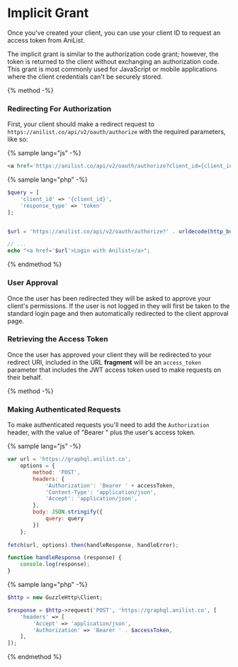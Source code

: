# Implicit Grant

Once you've created your client, you can use your client ID to request an access token from AniList.

The implicit grant is similar to the authorization code grant; however, the token is returned to the client without exchanging an authorization code. This grant is most commonly used for JavaScript or mobile applications where the client credentials can't be securely stored.

{% method -%}
### Redirecting For Authorization

First, your client should make a redirect request to `https://anilist.co/api/v2/oauth/authorize` with the required parameters, like so:

{% sample lang="js" -%}
```html
<a href='https://anilist.co/api/v2/oauth/authorize?client_id={client_id}&response_type=token'>Login with AniList</a>
```

{% sample lang="php" -%}
```php
$query = [
    'client_id' => '{client_id}',
    'response_type' => 'token'    
];


$url = 'https://anilist.co/api/v2/oauth/authorize?' . urldecode(http_build_query($query));

// ...
echo "<a href='$url'>Login with Anilist</a>";
```

{% endmethod %}

### User Approval
Once the user has been redirected they will be asked to approve your client's permissions. 
If the user is not logged in they will first be taken to the standard login page and then automatically redirected to the client approval page.

### Retrieving the Access Token
Once the user has approved your client they will be redirected to your redirect URI, included in the URL __fragment__ will be an `access_token` parameter that includes the JWT access token used to make requests on their behalf. 

{% method -%}
### Making Authenticated Requests

To make authenticated requests you'll need to add the `Authorization` header, with the value of "Bearer " plus the user's access token.


{% sample lang="js" -%}
```js
var url = 'https://graphql.anilist.co',
    options = {
        method: 'POST',
        headers: {
            'Authorization': 'Bearer ' + accessToken,
            'Content-Type': 'application/json',
            'Accept': 'application/json',
        },
        body: JSON.stringify({
            query: query
        })
    };
    
fetch(url, options).then(handleResponse, handleError);

function handleResponse (response) {
	console.log(response);
}
```

{% sample lang="php" -%}
```php
$http = new GuzzleHttp\Client;

$response = $http->request('POST', 'https://graphql.anilist.co', [
    'headers' => [
        'Accept' => 'application/json',
        'Authorization' => 'Bearer ' . $accessToken,
    ],
]);
```

{% endmethod %}

